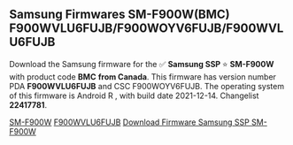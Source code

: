 <h2>Samsung Firmwares SM-F900W(BMC) F900WVLU6FUJB/F900WOYV6FUJB/F900WVLU6FUJB</h2>
Download the Samsung firmware for the ✅ <strong>Samsung SSP </strong> ⭐ <strong>SM-F900W</strong> with product code <strong>BMC</strong> <strong> from Canada</strong>. This firmware has version number PDA <strong>F900WVLU6FUJB</strong> and CSC F900WOYV6FUJB. The operating system of this firmware is Android R , with build date 2021-12-14. Changelist <strong>22417781</strong>.


[SM-F900W](https://samfirm.shop/samsung/model/SM-F900W)
[F900WVLU6FUJB](https://samfirm.shop/samsung/pda/F900WVLU6FUJB)
[Download Firmware Samsung SSP SM-F900W](https://samfirm.shop/samsung/firmware/482088)
